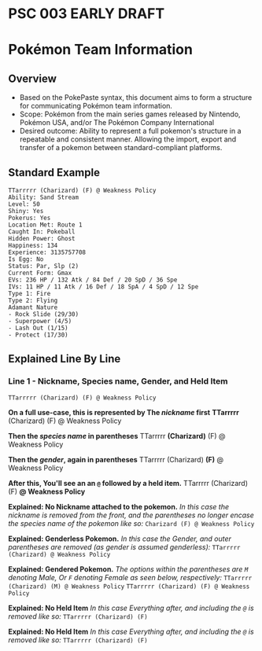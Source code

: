 # PSC 003 EARLY DRAFT
# Pokémon Team Information

## Overview
* Based on the PokePaste syntax, this document aims to form a structure for communicating Pokémon team information.
* Scope: Pokémon from the main series games released by Nintendo, Pokémon USA, and/or The Pokémon Company International
* Desired outcome: Ability to represent a full pokemon's structure in a repeatable and consistent manner. Allowing the import, export and transfer of a pokemon between standard-compliant platforms.

## Standard Example
```
TTarrrrr (Charizard) (F) @ Weakness Policy
Ability: Sand Stream
Level: 50
Shiny: Yes
Pokerus: Yes
Location Met: Route 1
Caught In: Pokeball
Hidden Power: Ghost
Happiness: 134
Experience: 3135757708
Is Egg: No
Status: Par, Slp (2)
Current Form: Gmax
EVs: 236 HP / 132 Atk / 84 Def / 20 SpD / 36 Spe
IVs: 11 HP / 11 Atk / 16 Def / 18 SpA / 4 SpD / 12 Spe
Type 1: Fire
Type 2: Flying
Adamant Nature
- Rock Slide (29/30)
- Superpower (4/5)
- Lash Out (1/15)
- Protect (17/30)
```

## Explained Line By Line

### **Line 1 - Nickname, Species name, Gender, and Held Item**
`TTarrrrr (Charizard) (F) @ Weakness Policy`

**On a full use-case, this is represented by The _nickname_ first**
**TTarrrrr** (Charizard) (F) @ Weakness Policy

**Then the _species name_ in parentheses**
TTarrrrr **(Charizard)** (F) @ Weakness Policy

**Then the _gender_, again in parentheses**
TTarrrrr (Charizard) **(F)** @ Weakness Policy

**After this, You'll see an an `@` followed by a held item.**
TTarrrrr (Charizard) (F) **@ Weakness Policy**

**Explained: No Nickname attached to the pokemon.**
_In this case the nickname is removed from the front, and the parentheses no longer encase the species name of the pokemon like so:_
`Charizard (F) @ Weakness Policy`

**Explained: Genderless Pokemon.**
_In this case the Gender, and outer parentheses are removed (as gender is assumed genderless):_
`TTarrrrr (Charizard) @ Weakness Policy`

**Explained: Gendered Pokemon.**
_The options within the parentheses are `M` denoting Male, Or `F` denoting Female as seen below, respectively:_
`TTarrrrr (Charizard) (M) @ Weakness Policy`
`TTarrrrr (Charizard) (F) @ Weakness Policy`

**Explained: No Held Item**
_In this case Everything after, and including the `@` is removed like so:_
`TTarrrrr (Charizard) (F)`

**Explained: No Held Item**
_In this case Everything after, and including the `@` is removed like so:_
`TTarrrrr (Charizard) (F)`